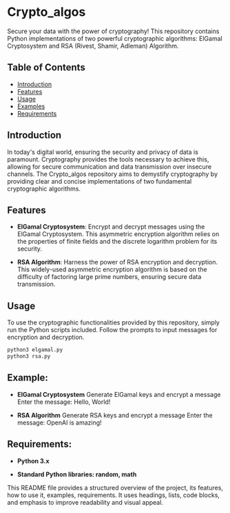 # Crypto_algos

Secure your data with the power of cryptography! This repository contains Python implementations of two powerful cryptographic algorithms: ElGamal Cryptosystem and RSA (Rivest, Shamir, Adleman) Algorithm.

## Table of Contents

- [Introduction](#introduction)
- [Features](#features)
- [Usage](#usage)
- [Examples](#examples)
- [Requirements](#requirements)


## Introduction

In today's digital world, ensuring the security and privacy of data is paramount. Cryptography provides the tools necessary to achieve this, allowing for secure communication and data transmission over insecure channels. The Crypto_algos repository aims to demystify cryptography by providing clear and concise implementations of two fundamental cryptographic algorithms.

## Features

- **ElGamal Cryptosystem**: Encrypt and decrypt messages using the ElGamal Cryptosystem. This asymmetric encryption algorithm relies on the properties of finite fields and the discrete logarithm problem for its security.

- **RSA Algorithm**: Harness the power of RSA encryption and decryption. This widely-used asymmetric encryption algorithm is based on the difficulty of factoring large prime numbers, ensuring secure data transmission.

## Usage

To use the cryptographic functionalities provided by this repository, simply run the Python scripts included. Follow the prompts to input messages for encryption and decryption.

```bash
python3 elgamal.py
python3 rsa.py
```

## Example:
- **ElGamal Cryptosystem**
 Generate ElGamal keys and encrypt a message
 Enter the message: Hello, World!

- **RSA Algorithm**
Generate RSA keys and encrypt a message
Enter the message: OpenAI is amazing!

## Requirements:

- **Python 3.x**

 - **Standard Python libraries: random, math**


This README file provides a structured overview of the project, its features, how to use it, examples, requirements. It uses headings, lists, code blocks, and emphasis to improve readability and visual appeal.



